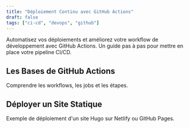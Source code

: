 ```yaml
---
title: "Déploiement Continu avec GitHub Actions"
draft: false
tags: ["ci-cd", "devops", "github"]
---
```

Automatisez vos déploiements et améliorez votre workflow de développement avec GitHub Actions. Un guide pas à pas pour mettre en place votre pipeline CI/CD.

## Les Bases de GitHub Actions
Comprendre les workflows, les jobs et les étapes.

## Déployer un Site Statique
Exemple de déploiement d'un site Hugo sur Netlify ou GitHub Pages.
